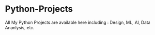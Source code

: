 # Python-Projects
   All My Python Projects are available here including :
   Design, ML, AI, Data Ananlysis, etc.
